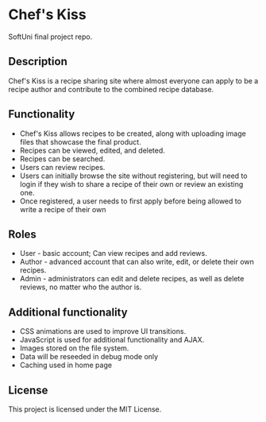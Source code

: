 # Chef's  Kiss

SoftUni final project repo.

## Description

Chef's Kiss is a recipe sharing site where almost everyone can apply to be a recipe author and contribute to the combined recipe database.

## Functionality

- Chef's Kiss allows recipes to be created, along with uploading image files that showcase the final product.
- Recipes can be viewed, edited,  and deleted.
- Recipes can be searched.
- Users can review recipes.
- Users can initially browse the site without registering, but will need to login if they wish to share a recipe of their own or review an existing one.
- Once registered, a user needs to first apply before being allowed to write a recipe of their own

## Roles

- User - basic account; Can view recipes and add reviews.
- Author - advanced account that can also write, edit, or delete their own recipes.
- Admin - administrators can edit and delete recipes, as well as delete reviews, no matter who the author is.

## Additional functionality

- CSS animations are used to improve UI transitions.
- JavaScript is used for additional functionality and AJAX.
- Images stored on the file system.
- Data will be reseeded in debug mode only
- Caching used in home page

## License

This project is licensed under the MIT License.
